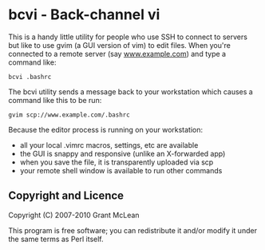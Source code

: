 bcvi - Back-channel vi
======================

This is a handy little utility for people who use SSH to connect to servers
but like to use gvim (a GUI version of vim) to edit files.  When you're
connected to a remote server (say www.example.com) and type a command like:

    bcvi .bashrc

The bcvi utility sends a message back to your workstation which causes a
command like this to be run:

    gvim scp://www.example.com/.bashrc

Because the editor process is running on your workstation:

 * all your local .vimrc macros, settings, etc are available
 * the GUI is snappy and responsive (unlike an X-forwarded app)
 * when you save the file, it is transparently uploaded via scp
 * your remote shell window is available to run other commands


Copyright and Licence
---------------------

Copyright (C) 2007-2010 Grant McLean

This program is free software; you can redistribute it and/or modify it
under the same terms as Perl itself.

